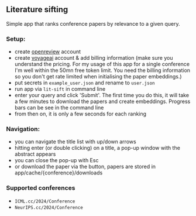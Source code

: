 ## Literature sifting

Simple app that ranks conference papers by relevance to a given query. 

### Setup:
- create [openreview](https://openreview.net/) account
- create [voyageai](https://www.voyageai.com/) account & add billing information (make sure you understand the pricing. For my usage of this app for a single conference I'm well within the 50mn free token limit. You need the billing information so you don't get rate limited when initialising the paper embeddings.)
- put secrets in `example_user.json` and rename to `user.json`
- run app via `lit-sift` in command line
- enter your query and click 'Submit'. The first time you do this, it will take a few minutes to download the papers and create embeddings. Progress bars can be see in the command line
- from then on, it is only a few seconds for each ranking


### Navigation:
- you can navigate the title list with up/down arrows
- hitting enter (or double clicking) on a title, a pop-up window with the abstract appears
- you can close the pop-up with Esc
- or download the paper via the button, papers are stored in app/cache/{conference}/downloads


### Supported conferences
- `ICML.cc/2024/Conference`
- `NeurIPS.cc/2024/Conference`
